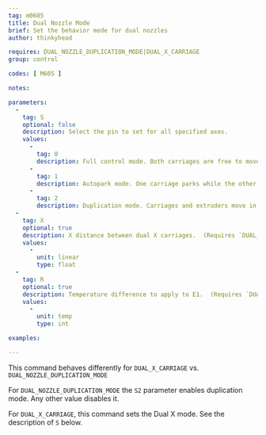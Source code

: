 ```yaml
---
tag: m0605
title: Dual Nozzle Mode
brief: Set the behavior mode for dual nozzles
author: thinkyhead

requires: DUAL_NOZZLE_DUPLICATION_MODE|DUAL_X_CARRIAGE
group: control

codes: [ M605 ]

notes:

parameters:
  -
    tag: S
    optional: false
    description: Select the pin to set for all specified axes.
    values:
      -
        tag: 0
        description: Full control mode. Both carriages are free to move, constrained by safe distance. (Requires `DUAL_X_CARRIAGE`)
      -
        tag: 1
        description: Autopark mode. One carriage parks while the other moves. (Requires `DUAL_X_CARRIAGE`)
      -
        tag: 2
        description: Duplication mode. Carriages and extruders move in unison.
  -
    tag: X
    optional: true
    description: X distance between dual X carriages.  (Requires `DUAL_X_CARRIAGE`)
    values:
      -
        unit: linear
        type: float
  -
    tag: R
    optional: true
    description: Temperature difference to apply to E1.  (Requires `DUAL_X_CARRIAGE`)
    values:
      -
        unit: temp
        type: int

examples:

---
```


This command behaves differently for `DUAL_X_CARRIAGE` vs. `DUAL_NOZZLE_DUPLICATION_MODE`

For `DUAL_NOZZLE_DUPLICATION_MODE` the `S2` parameter enables duplication mode. Any other value disables it.

For `DUAL_X_CARRIAGE`, this command sets the Dual X mode. See the description of `S` below.
